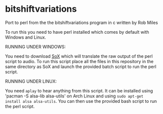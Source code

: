 # bitshiftvariations
Port to perl from the the bitshiftvariations program in c written by Rob Miles

To run this you need to have perl installed which comes by default with Windows and Linux.

RUNNING UNDER WINDOWS:

  You need to download [SoX](http://sox.sourceforge.net/) which will translate the raw output of the perl script to audio. To run this script place all
  the files in this repository in the same directory as SoX and launch the provided batch script to run the perl script.

RUNNING UNDER LINUX:

  You need `aplay` to hear anything from this script. It can be installed using 'pacman -S alsa-lib alsa-utils' on Arch Linux
  and using `sudo apt-get install alsa alsa-utils`. You can then use the provided bash script to run the perl script.

